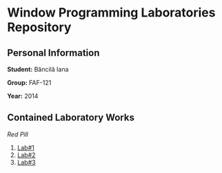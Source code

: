 # Window Programming Laboratories Repository

## Personal Information

**Student:** Băncilă Iana	

**Group:** FAF-121

**Year:** 2014

## Contained Laboratory Works

_Red Pill_

1. [Lab#1](https://github.com/TUM-FAF/FAF-121-Bancila-Iana/tree/master/WP/Lab%231)
2. [Lab#2](https://github.com/TUM-FAF/FAF-121-Bancila-Iana/tree/master/WP/Lab%232)
3. [Lab#3](https://github.com/TUM-FAF/FAF-121-Bancila-Iana/tree/master/WP/Lab%233)
